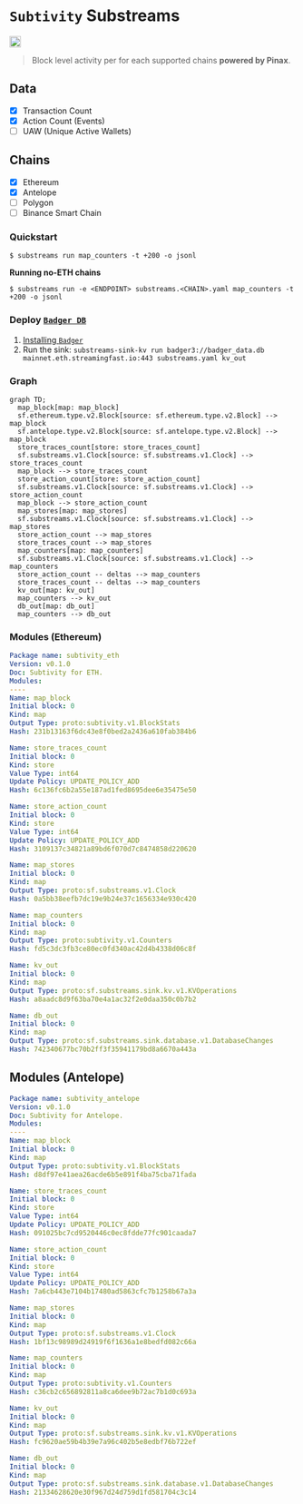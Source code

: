 # `Subtivity` Substreams

[<img alt="GitHub Workflow Status" src="https://img.shields.io/github/actions/workflow/status/pinax-network/subtivity-substreams/ci.yml?branch=main&style=for-the-badge" height="20">](https://github.com/pinax-network/subtivity-substreams/actions?query=branch%3Amain)

> Block level activity per for each supported chains **powered by Pinax**.

## Data

- [x] Transaction Count
- [x] Action Count (Events)
- [ ] UAW (Unique Active Wallets)

## Chains

- [x] Ethereum
- [x] Antelope
- [ ] Polygon
- [ ] Binance Smart Chain

### Quickstart

```
$ substreams run map_counters -t +200 -o jsonl
```

**Running no-ETH chains**

```
$ substreams run -e <ENDPOINT> substreams.<CHAIN>.yaml map_counters -t +200 -o jsonl
```

### Deploy [`Badger DB`](https://github.com/dgraph-io/badger)

1. [Installing `Badger`](https://github.com/dgraph-io/badger#installing)
2. Run the sink: `substreams-sink-kv run badger3://badger_data.db mainnet.eth.streamingfast.io:443 substreams.yaml kv_out`


### Graph

```mermaid
graph TD;
  map_block[map: map_block]
  sf.ethereum.type.v2.Block[source: sf.ethereum.type.v2.Block] --> map_block
  sf.antelope.type.v2.Block[source: sf.antelope.type.v2.Block] --> map_block
  store_traces_count[store: store_traces_count]
  sf.substreams.v1.Clock[source: sf.substreams.v1.Clock] --> store_traces_count
  map_block --> store_traces_count
  store_action_count[store: store_action_count]
  sf.substreams.v1.Clock[source: sf.substreams.v1.Clock] --> store_action_count
  map_block --> store_action_count
  map_stores[map: map_stores]
  sf.substreams.v1.Clock[source: sf.substreams.v1.Clock] --> map_stores
  store_action_count --> map_stores
  store_traces_count --> map_stores
  map_counters[map: map_counters]
  sf.substreams.v1.Clock[source: sf.substreams.v1.Clock] --> map_counters
  store_action_count -- deltas --> map_counters
  store_traces_count -- deltas --> map_counters
  kv_out[map: kv_out]
  map_counters --> kv_out
  db_out[map: db_out]
  map_counters --> db_out
```

### Modules (Ethereum)

```yaml
Package name: subtivity_eth
Version: v0.1.0
Doc: Subtivity for ETH.
Modules:
----
Name: map_block
Initial block: 0
Kind: map
Output Type: proto:subtivity.v1.BlockStats
Hash: 231b13163f6dc43e8f0bed2a2436a610fab384b6

Name: store_traces_count
Initial block: 0
Kind: store
Value Type: int64
Update Policy: UPDATE_POLICY_ADD
Hash: 6c136fc6b2a55e187ad1fed8695dee6e35475e50

Name: store_action_count
Initial block: 0
Kind: store
Value Type: int64
Update Policy: UPDATE_POLICY_ADD
Hash: 3109137c34821a89bd6f070d7c8474858d220620

Name: map_stores
Initial block: 0
Kind: map
Output Type: proto:sf.substreams.v1.Clock
Hash: 0a5bb38eefb7dc19e9b24e37c1656334e930c420

Name: map_counters
Initial block: 0
Kind: map
Output Type: proto:subtivity.v1.Counters
Hash: fd5c3dc3fb3ce80ec0fd340ac42d4b4338d06c8f

Name: kv_out
Initial block: 0
Kind: map
Output Type: proto:sf.substreams.sink.kv.v1.KVOperations
Hash: a8aadc8d9f63ba70e4a1ac32f2e0daa350c0b7b2

Name: db_out
Initial block: 0
Kind: map
Output Type: proto:sf.substreams.sink.database.v1.DatabaseChanges
Hash: 742340677bc70b2ff3f35941179bd8a6670a443a
```

## Modules (Antelope)

```yaml
Package name: subtivity_antelope
Version: v0.1.0
Doc: Subtivity for Antelope.
Modules:
----
Name: map_block
Initial block: 0
Kind: map
Output Type: proto:subtivity.v1.BlockStats
Hash: d8df97e41aea26acde6b5e891f4ba75cba71fada

Name: store_traces_count
Initial block: 0
Kind: store
Value Type: int64
Update Policy: UPDATE_POLICY_ADD
Hash: 091025bc7cd9520446c0ec8fdde77fc901caada7

Name: store_action_count
Initial block: 0
Kind: store
Value Type: int64
Update Policy: UPDATE_POLICY_ADD
Hash: 7a6cb443e7104b17480ad5863cfc7b1258b67a3a

Name: map_stores
Initial block: 0
Kind: map
Output Type: proto:sf.substreams.v1.Clock
Hash: 1bf13c98989d24919f6f1636a1e8bedfd082c66a

Name: map_counters
Initial block: 0
Kind: map
Output Type: proto:subtivity.v1.Counters
Hash: c36cb2c656892811a8ca6dee9b72ac7b1d0c693a

Name: kv_out
Initial block: 0
Kind: map
Output Type: proto:sf.substreams.sink.kv.v1.KVOperations
Hash: fc9620ae59b4b39e7a96c402b5e8edbf76b722ef

Name: db_out
Initial block: 0
Kind: map
Output Type: proto:sf.substreams.sink.database.v1.DatabaseChanges
Hash: 21334628620e30f967d24d759d1fd581704c3c14
```
